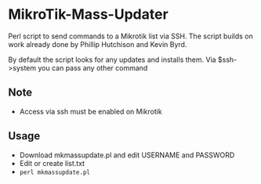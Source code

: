 # MikroTik-Mass-Updater
Perl script to send commands to a Mikrotik list via SSH.
The script builds on work already done by Phillip Hutchison and Kevin Byrd.

By default the script looks for any updates and installs them.
Via $ssh->system you can pass any other command

## Note
- Access via ssh must be enabled on Mikrotik

## Usage
* Download mkmassupdate.pl and edit USERNAME and PASSWORD
* Edit or create list.txt
* ```perl mkmassupdate.pl```
